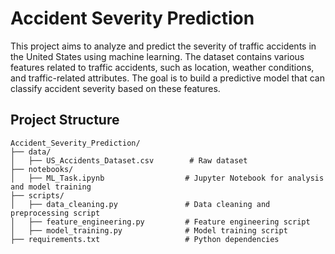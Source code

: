 # Accident Severity Prediction

This project aims to analyze and predict the severity of traffic accidents in the United States using machine learning. The dataset contains various features related to traffic accidents, such as location, weather conditions, and traffic-related attributes. The goal is to build a predictive model that can classify accident severity based on these features.

## Project Structure

```
Accident_Severity_Prediction/
├── data/
│   ├── US_Accidents_Dataset.csv        # Raw dataset
├── notebooks/
│   ├── ML_Task.ipynb                  # Jupyter Notebook for analysis and model training
├── scripts/
│   ├── data_cleaning.py               # Data cleaning and preprocessing script
│   ├── feature_engineering.py         # Feature engineering script
│   ├── model_training.py              # Model training script
├── requirements.txt                   # Python dependencies
